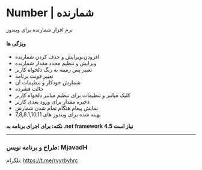 # Number | شمارنده
نرم افزار شمارنده برای ویندوز

<h4>
ویژگی ها
</h4>

- افزودن،ویرایش و حذف کردن شمارنده
- ویرایش و تنظیم مجدد مقدار شمارنده
- تغییر پس زمینه به رنگ دلخواه کاربر
- تغییر فونت برنامه
- شمارش خودکار و تنظیمات آن
- حالت فشرده
- کلیک میانبر و تنظیمات برای تنظیم میانبر دلخواه کاربر
- ذخیره مقدار برای ورود بعدی کاربر
- نمایش پیغام هنگام تمام شدن شمارش
- بهینه شده برای ویندوز های 7,8,8.1,10,11

<b>نکته: برای اجرای برنامه به .net framework 4.5 نیاز است</b>

<hr>
<h3>
طراح و برنامه نویس: MjavadH
</h3>

تلگرام: 
<a href="https://t.me/rvyrbyhrc">https://t.me/rvyrbyhrc</a>
